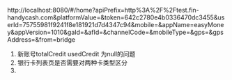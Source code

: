 http://localhost:8080/#/home?apiPrefix=http%3A%2F%2Ftest.fin-handycash.com&platformValue=&token=642c2780e4b0336470dc3455&userId=75755981f9241f8e181921d7d4347c94&mobile=&appName=easyMoney&appVersion=1010&gaId=&afId=&channelCode=&mobileType=&gps=&gpsAddress=&from=bridge

1. 新账号totalCredit usedCredit 为null的问题
2. 银行卡列表页是否需要对两种卡类型区分
3. 